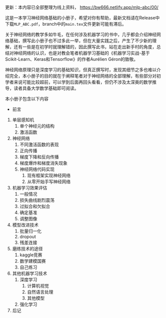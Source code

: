 更新：本内容已全部整理为线上资料， https://bw666.netlify.app/mlp-abc/00/

这是一本学习神经网络基础的小册子，希望对你有帮助，最新文档请在Release中下载`MLP_ABC.pdf`，branch中的`main.tex`文件更新可能有滞后。

关于神经网络的教学多如牛毛，在任何涉及机器学习的书中，几乎都会介绍神经网络基础，撰写此小册子也不过多此一举，但在大量实践之后，产生了不少新的理解，还有一些是在初学时就理解错的，因此撰写此书，站在走出新手村的角度，总结对神经网络的认识，也是对教会笔者机器学习基础的《机器学习实战-基于Scikit-Learn、Keras和Tensorflow》的作者Aurélien Géron的致敬。

神经网络原理只是深度学习的基础知识，但真正撰写时，发现其细节之多也难以介绍完全，本小册子的目的就在于阐释笔者对于神经网络的全部理解，有些部分对初学者来说可能比较超前，可以学到后面再回头看看，但仍不涉及太深奥的数学推导，读者具备大学数学基础即可阅读。

本小册子包含以下内容

- 前言

1. 单层感知机
   1. 单个神经元的结构
   2. 激活函数
2. 神经网络
   1. 不同激活函数的表现
   2. 正向传播
   3. 梯度下降和反向传播
   4. 梯度爆炸和梯度消失现象
   5. 神经网络代码实现
      1. 现有框架实现神经网络
      2. 从零开始手写神经网络
3. 机器学习效果评估
   1. 一般情况
   2. 损失曲线剧烈震荡
   3. 过拟合和欠拟合
   4. 确定基准
   5. 调整图像
4. 模型改进技术
   1. 批量归一化
   2. dropout
   3. 残差连接
5. 磨练技术的途径
   1. kaggle竞赛
   2. 数学建模国赛
   3. 自己练习
7. 其他机器学习技术
   1. 深度学习
      1. 计算机视觉
      2. 自然语言处理
      3. 其他模型
   2. 强化学习
9. 后记
